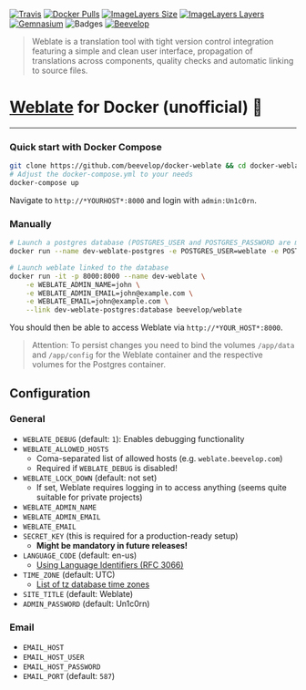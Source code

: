 [![Travis](https://shields.beevelop.com/travis/beevelop/docker-weblate.svg?style=flat-square)](https://travis-ci.org/beevelop/docker-weblate)
[![Docker Pulls](https://shields.beevelop.com/docker/pulls/beevelop/weblate.svg?style=flat-square)](https://links.beevelop.com/d-weblate)
[![ImageLayers Size](https://shields.beevelop.com/imagelayers/image-size/beevelop/weblate/latest.svg?style=flat-square)](https://imagelayers.io/?images=beevelop/weblate:latest)
[![ImageLayers Layers](https://shields.beevelop.com/imagelayers/layers/beevelop/weblate/latest.svg?style=flat-square)](https://imagelayers.io/?images=beevelop/weblate:latest)
[![Gemnasium](https://shields.beevelop.com/gemnasium/beevelop/docker-weblate.svg?style=flat-square)](https://gemnasium.com/beevelop/docker-weblate)
![Badges](https://shields.beevelop.com/badge/badges-7-brightgreen.svg?style=flat-square)
[![Beevelop](https://links.beevelop.com/honey-badge)](https://beevelop.com)

> Weblate is a translation tool with tight version control integration featuring a simple and clean user interface, propagation of translations across components, quality checks and automatic linking to source files.

# [Weblate](https://weblate.org/) for Docker (unofficial) :whale:
----

### Quick start with Docker Compose
```bash
git clone https://github.com/beevelop/docker-weblate && cd docker-weblate
# Adjust the docker-compose.yml to your needs
docker-compose up
```
Navigate to `http://*YOURHOST*:8000` and login with `admin:Un1c0rn`.


### Manually
```bash
# Launch a postgres database (POSTGRES_USER and POSTGRES_PASSWORD are mandatory)
docker run --name dev-weblate-postgres -e POSTGRES_USER=weblate -e POSTGRES_PASSWORD=weblate -d kiasaki/alpine-postgres

# Launch weblate linked to the database
docker run -it -p 8000:8000 --name dev-weblate \
    -e WEBLATE_ADMIN_NAME=john \
    -e WEBLATE_ADMIN_EMAIL=john@example.com \
    -e WEBLATE_EMAIL=john@example.com \
    --link dev-weblate-postgres:database beevelop/weblate
```
You should then be able to access Weblate via `http://*YOUR_HOST*:8000`.
> Attention: To persist changes you need to bind the volumes `/app/data` and `/app/config` for the Weblate container and the respective volumes for the Postgres container.

## Configuration
### General
- `WEBLATE_DEBUG` (default: `1`): Enables debugging functionality
- `WEBLATE_ALLOWED_HOSTS`
    + Coma-separated list of allowed hosts (e.g. `weblate.beevelop.com`)
    + Required if `WEBLATE_DEBUG` is disabled!
- `WEBLATE_LOCK_DOWN` (default: not set)
    + If set, Weblate requires logging in to access anything (seems quite suitable for private projects) 
- `WEBLATE_ADMIN_NAME`
- `WEBLATE_ADMIN_EMAIL`
- `WEBLATE_EMAIL`
- `SECRET_KEY` (this is required for a production-ready setup)
    + **Might be mandatory in future releases!**
- `LANGUAGE_CODE` (default: en-us)
    + [Using Language Identifiers (RFC 3066)](http://www.i18nguy.com/unicode/language-identifiers.html)
- `TIME_ZONE` (default: UTC)
    + [List of tz database time zones](https://en.wikipedia.org/wiki/List_of_tz_database_time_zones)
- `SITE_TITLE` (default: Weblate)
- `ADMIN_PASSWORD` (default: Un1c0rn)

### Email
- `EMAIL_HOST`
- `EMAIL_HOST_USER`
- `EMAIL_HOST_PASSWORD`
- `EMAIL_PORT` (default: `587`)
